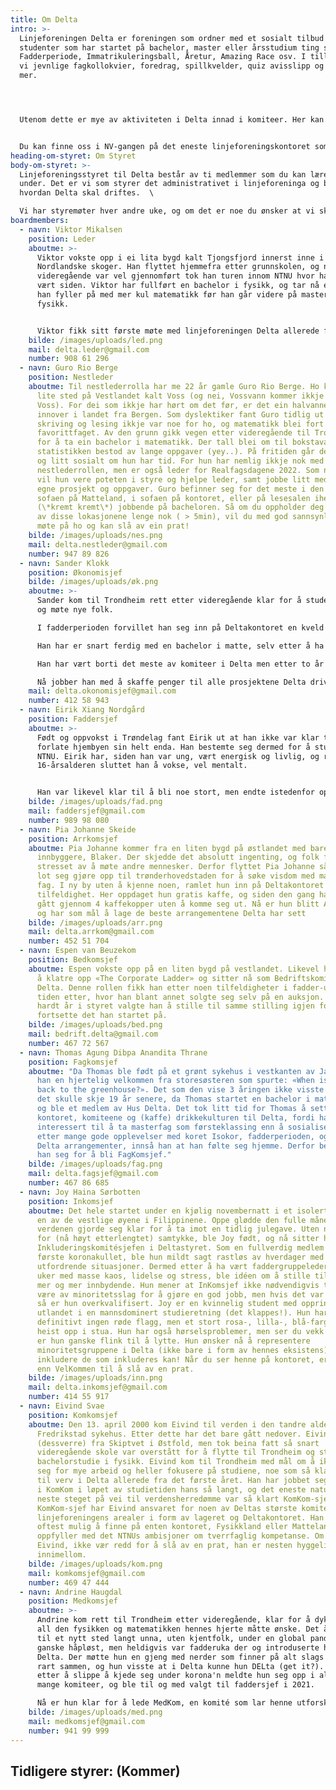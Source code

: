 ```yaml
---
title: Om Delta
intro: >-
  Linjeforeningen Delta er foreningen som ordner med et sosialt tilbud for alle
  studenter som har startet på bachelor, master eller årsstudium ting som
  Fadderperiode, Immatrikuleringsball, Åretur, Amazing Race osv. I tillegg har
  vi jevnlige fagkollokvier, foredrag, spillkvelder, quiz avisslipp og mye, mye
  mer. 




  Utenom dette er mye av aktiviteten i Delta innad i komiteer. Her kan man gjøre alt fra å skrive avis, være bak kulissene på linjeforeningens største arrangementer eller lære seg å brygge øl. "Hvem er det som kan være med på dette?" spør du kanskje. Svaret på det er: alle. For det viktigste er jo å Delta!


  Du kan finne oss i NV-gangen på det eneste linjeforeningskontoret som alltid er åpent. Kom innom og ta ***n*** gratis kopper kaffe og slå av en prat da vel!
heading-om-styret: Om Styret
body-om-styret: >-
  Linjeforeningsstyret til Delta består av ti medlemmer som du kan lære mer om
  under. Det er vi som styrer det administrativet i linjeforeninga og bestemer
  hvordan Delta skal driftes.  \

  Vi har styremøter hver andre uke, og om det er noe du ønsker at vi skal ta opp så er det bare å sende en av oss en melding, eller send en mail til: [delta@delta.org.ntnu.no](delta@delta.org.ntnu.no)
boardmembers:
  - navn: Viktor Mikalsen
    position: Leder
    aboutme: >-
      Viktor vokste opp i ei lita bygd kalt Tjongsfjord innerst inne i de
      Nordlandske skoger. Han flyttet hjemmefra etter grunnskolen, og når
      videregående var vel gjennomført tok han turen innom NTNU hvor han har
      vært siden. Viktor har fullført en bachelor i fysikk, og tar nå et år hvor
      han fyller på med mer kul matematikk før han går videre på master i
      fysikk.


      Viktor fikk sitt første møte med linjeforeningen Delta allerede før fadderperioden hadde startet. Han vandret rundt på campus for å orientere seg litt, og snublet plutselig inn over dørstokken til Delta-kontoret som han enda ikke har klart å komme seg ut av, til karakterkortets store skrekk. Viktor har siden han startet i Delta innehatt mange forskjellige verv, og tilbringer nå sitt andre år i Deltastyret som leder av foreningen.
    bilde: /images/uploads/led.png
    mail: delta.leder@gmail.com
    number: 908 61 296
  - navn: Guro Rio Berge
    position: Nestleder
    aboutme: Til nestlederrolla har me 22 år gamle Guro Rio Berge. Ho kommer fra eit
      lite sted på Vestlandet kalt Voss (og nei, Vossvann kommer ikkje fra
      Voss). For dei som ikkje har hørt om det før, er det ein halvannen time
      innover i landet fra Bergen. Som dyslektiker fant Guro tidlig ut at
      skriving og lesing ikkje var noe for ho, og matematikk blei fort
      favorittfaget. Av den grunn gikk vegen etter videregående til Trondheim
      for å ta ein bachelor i matematikk. Der tall blei om til bokstavar, og
      statistikken bestod av lange oppgaver (yey..). På fritiden går det i verv
      og litt sosialt om hun har tid. For hun har nemlig ikkje nok med
      nestlederrollen, men er også leder for Realfagsdagene 2022. Som nestleder
      vil hun vere poteten i styre og hjelpe leder, samt jobbe litt med sine
      egne prosjekt og oppgaver. Guro befinner seg for det meste i den grønne
      sofaen på Matteland, i sofaen på kontoret, eller på lesesalen iherdig
      (\*kremt kremt\*) jobbende på bacheloren. Så om du oppholder deg på noen
      av disse lokasjonene lenge nok ( > 5min), vil du med god sannsynlighet
      møte på ho og kan slå av ein prat!
    bilde: /images/uploads/nes.png
    mail: delta.nestleder@gmail.com
    number: 947 89 826
  - navn: Sander Klokk
    position: Økonomisjef
    bilde: /images/uploads/øk.png
    aboutme: >-
      Sander kom til Trondheim rett etter videregående klar for å studere matte
      og møte nye folk.

      I fadderperioden forvillet han seg inn på Deltakontoret en kveld og fant med det sitt andre hjem. 

      Han har er snart ferdig med en bachelor i matte, selv etter å ha brukt alt for mange timer på Deltakontoret, og har planer om videre å ta en master i informatikk. 

      Han har vært borti det meste av komiteer i Delta men etter to år bestemte han seg for at som sunnmøring var økonomisjef et verv som passet godt.

      Nå jobber han med å skaffe penger til alle prosjektene Delta driver med.
    mail: delta.okonomisjef@gmail.com
    number: 412 58 943
  - navn: Eirik Xiang Nordgård
    position: Faddersjef
    aboutme: >-
      Født og oppvokst i Trøndelag fant Eirik ut at han ikke var klar til å
      forlate hjembyen sin helt enda. Han bestemte seg dermed for å studere ved
      NTNU. Eirik har, siden han var ung, vært energisk og livlig, og rundt
      16-årsalderen sluttet han å vokse, vel mentalt. 


      Han var likevel klar til å bli noe stort, men endte istedenfor opp med å bli matamatiker. Her møtte han på Delta og fant ut at dette er stedet han hører hjemme. Som evig ung endte han fort opp med å bli utnevnt til neste års Faddersjef fra og med dag 1. Uvitende om hva det måtte bringe, kastet han seg inn i sitt første verv. Nå er han klar til å ta imot årets fadderbarn.
    bilde: /images/uploads/fad.png
    mail: faddersjef@gmail.com
    number: 989 98 080
  - navn: Pia Johanne Skeide
    position: Arrkomsjef
    aboutme: Pia Johanne kommer fra en liten bygd på østlandet med bare 500
      innbyggere, Blaker. Der skjedde det absolutt ingenting, og folk flest ble
      stresset av å møte andre mennesker. Derfor flyttet Pia Johanne så fort det
      lot seg gjøre opp til trønderhovedstaden for å søke visdom med matematiske
      fag. I ny by uten å kjenne noen, ramlet hun inn på Deltakontoret ved en
      tilfeldighet. Her oppdaget hun gratis kaffe, og siden den gang har hun
      gått gjennom 4 kaffekopper uten å komme seg ut. Nå er hun blitt ArrKomsjef
      og har som mål å lage de beste arrangementene Delta har sett
    bilde: /images/uploads/arr.png
    mail: delta.arrkom@gmail.com
    number: 452 51 704
  - navn: Espen van Beuzekom
    position: Bedkomsjef
    aboutme: Espen vokste opp på en liten bygd på vestlandet. Likevel har han klart
      å klatre opp «The Corporate Ladder» og sitter nå som Bedriftskomitesjef i
      Delta. Denne rollen fikk han etter noen tilfeldigheter i fadder-uka og
      tiden etter, hvor han blant annet solgte seg selv på en auksjon. Etter et
      hardt år i styret valgte han å stille til samme stilling igjen for å
      fortsette det han startet på.
    bilde: /images/uploads/bed.png
    mail: bedrift.delta@gmail.com
    number: 467 72 567
  - navn: Thomas Agung Dibpa Anandita Thrane
    position: Fagkomsjef
    aboutme: "Da Thomas ble født på et grønt sykehus i vestkanten av Jakarta, fikk
      han en hjertelig velkommen fra storesøsteren som spurte: «When is he going
      back to the greenhouse?». Det som den vise 3 åringen ikke visste da var at
      det skulle skje 19 år senere, da Thomas startet en bachelor i matematikk
      og ble et medlem av Hus Delta. Det tok litt tid for Thomas å sette pris på
      kontoret, komiteene og (kaffe) drikkekulturen til Delta, fordi han var mer
      interessert til å ta masterfag som førsteklassing enn å sosialisere. Men
      etter mange gode opplevelser med koret Isokor, fadderperioden, og andre
      Delta arrangementer, innså han at han følte seg hjemme. Derfor bestemte
      han seg for å bli FagKomsjef."
    bilde: /images/uploads/fag.png
    mail: delta.fagsjef@gmail.com
    number: 467 86 685
  - navn: Joy Haina Sørbotten
    position: Inkomsjef
    aboutme: Det hele startet under en kjølig novembernatt i et isolert samfunn på
      en av de vestlige øyene i Filippinene. Oppe glødde den fulle månen mens
      verdenen gjorde seg klar for å ta imot en tidlig julegave. Uten noe form
      for (nå høyt etterlengtet) samtykke, ble Joy født, og nå sitter hun som
      Inkluderingskomitésjefen i Deltastyret. Som en fullverdig medlem av det
      første koronakullet, ble hun mildt sagt rastløs av hverdager med manglende
      utfordrende situasjoner. Dermed etter å ha vært faddergruppeleder i to
      uker med masse kaos, lidelse og stress, ble idéen om å stille til styret
      mer og mer innbydende. Hun mener at InKomsjef ikke nødvendigvis trenger å
      være av minoritetsslag for å gjøre en god jobb, men hvis det var tilfellet
      så er hun overkvalifisert. Joy er en kvinnelig student med opprinnelse fra
      utlandet i en mannsdominert studieretning (det klappes!). Hun har
      definitivt ingen røde flagg, men et stort rosa-, lilla-, blå-farget flagg
      heist opp i stua. Hun har også hørselsproblemer, men ser du vekk i fra det
      er hun ganske flink til å lytte. Hun ønsker nå å representere
      minoritetsgruppene i Delta (ikke bare i form av hennes eksistens) og å
      inkludere de som inkluderes kan! Når du ser henne på kontoret, er du mer
      enn VelKommen til å slå av en prat.
    bilde: /images/uploads/inn.png
    mail: delta.inkomsjef@gmail.com
    number: 414 55 917
  - navn: Eivind Svae
    position: Komkomsjef
    aboutme: Den 13. april 2000 kom Eivind til verden i den tandre alder av 0 år på
      Fredrikstad sykehus. Etter dette har det bare gått nedover. Eivind er
      (dessverre) fra Skiptvet i Østfold, men tok beina fatt så snart
      videregående skole var overstått for å flytte til Trondheim og starte et
      bachelorstudie i fysikk. Eivind kom til Trondheim med mål om å ikke ta på
      seg for mye arbeid og heller fokusere på studiene, noe som så klart ledet
      til verv i Delta allerede fra det første året. Han har jobbet seg oppover
      i KomKom i løpet av studietiden hans så langt, og det eneste naturlige
      neste steget på vei til verdensherredømme var så klart KomKom-sjef. Som
      KomKom-sjef har Eivind ansvaret for noen av Deltas største komiteer, samt
      linjeforeningens arealer i form av lageret og Deltakontoret. Han er som
      oftest mulig å finne på enten kontoret, Fysikkland eller Matteland, og
      oppfyller med det NTNUs ambisjoner om tverrfaglig kompetanse. Om du ser
      Eivind, ikke vær redd for å slå av en prat, han er nesten hyggelig
      innimellom.
    bilde: /images/uploads/kom.png
    mail: komkomsjef@gmail.com
    number: 469 47 444
  - navn: Andrine Haugdal
    position: Medkomsjef
    aboutme: >-
      Andrine kom rett til Trondheim etter videregående, klar for å dykke ned i
      all den fysikken og matematikken hennes hjerte måtte ønske. Det å flytte
      til et nytt sted langt unna, uten kjentfolk, under en global pandemi virka
      ganske håpløst, men heldigvis var fadderuka der og introduserte henne til
      Delta. Der møtte hun en gjeng med nerder som finner på alt slags mulig
      rart sammen, og hun visste at i Delta kunne hun DELta (get it?). Desperat
      etter å slippe å kjede seg under korona'n meldte hun seg opp i alt for
      mange komiteer, og ble til og med valgt til faddersjef i 2021.

      Nå er hun klar for å lede MedKom, en komité som lar henne utforske sine kreative interesser i en ellers faglig hverdag.
    bilde: /images/uploads/med.png
    mail: medkomsjef@gmail.com
    number: 941 99 999
---
```

## Tidligere styrer: (Kommer)